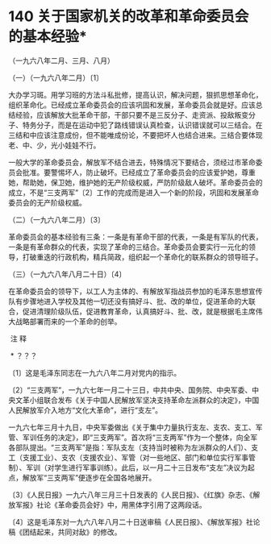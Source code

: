 # 140 关于国家机关的改革和革命委员会的基本经验*

（一九六八年二月、三月、八月）

（一）（一九六八年二月）〔1〕

大办学习斑。用学习班的方法斗私批修，提高认识，解决问题，狠抓思想革命化，组织革命化。已经成立革命委员会的应该巩固和发展，革命委员会就是好。应该总结经验，应该解放大批革命干部，干部只要不是三反分子、走资派、投敌叛变分子、特务分子，而是在运动中犯了路线错误认真检查，认识错误就可以三结合。在三结和中应该注意成份，但不能唯成份论，不要把坏人也结合进来。三结合要体现老、中、少，光小娃娃不行。

一般大学的革命委员会，解放军不结合进去，特殊情况下要结合，须经过市革命委员会批准。要警惕坏人，防止破坏。已经成立了革命委员会的应该爱护她，尊重她，帮助她，保卫她，维护她的无产阶级权威，严防阶级敌人破坏。革命委员会的成立，不是“三支两军”〔2〕工作的完成而是进入一个新的阶段，巩固和发展革命委员会的无产阶级权威。

（二）（一九六八年二月）〔3〕

革命委员会的基本经验有三条：一条是有革命干部的代表，一条是有军队的代表，一条是有革命群众的代表，实现了革命的三结合。革命委员会要实行一元化的领导，打破重迭的行政机构，精兵简政，组织起一个革命化的联系群众的领导班子。

（三）（一九六八年八月二十日）〔4〕

在革命委员会的领导下，以工人为主体的、有解放军指战员参加的毛泽东思想宣传队有步骤地进入学校及其他一切还没有搞好斗、批、改的单位，促进革命的大联合，促进清理阶级队伍，促进教育革命，认真搞好斗、批、改，就是根据毛主席伟大战略部署而来的一个革命的创举。

 注 释

 * ？？？

〔1〕这是毛泽东同志在一九六八年二月对党内的指示。

〔2〕“三支两军”，一九六七年一月二十三日，中共中央、国务院、中央军委、中央文革小组联合发布《关于中国人民解放军坚决支持革命左派群众的决定》，中国人民解放军介入地方“文化大革命”，进行“支左”。

一九六七年三月十九日，中央军委做出《关于集中力量执行支左、支农、支工、军管、军训任务的决定》，即“三支两军”。首次将“三支两军”作为一个整体，向全军各部队提出。“三支两军”是指：军队支左（支持当时被称为左派群众的人们）、支工（支援工业）、支农（支援农业）、军管（对一些地区、部门和单位实行军事管制）、军训（对学生进行军事训练）。此后，以一月二十三日发布“支左”决议为起点，解放军“三支两军”便逐步在全国各地展开。

〔3〕《人民日报》一九六八年三月三十日发表的《人民日报》、《红旗》杂志、《解放军报》社论《革命委员会好》中，用黑体字引用了这两段话。

〔4〕这是毛泽东对一九六八年八月二十日送审稿《人民日报》、《解放军报》社论稿《团结起来，共同对敌》的修改。